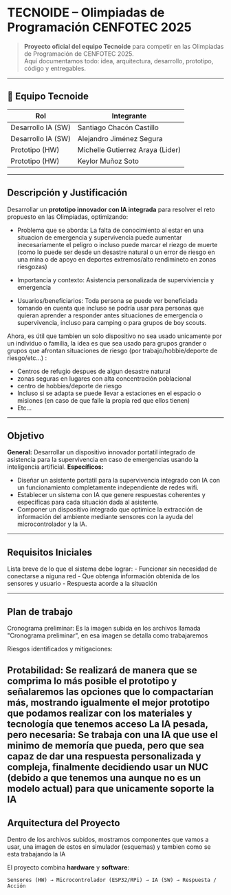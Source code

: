 # TECNOIDE – Olimpiadas de Programación CENFOTEC 2025  

> **Proyecto oficial del equipo Tecnoide** para competir en las Olimpiadas de Programación de CENFOTEC 2025.  
Aquí documentamos todo: idea, arquitectura, desarrollo, prototipo, código y entregables.  

---

## 👥 **Equipo Tecnoide**
| Rol                | Integrante                      |
|--------------------|---------------------------------|
| Desarrollo IA (SW) | Santiago Chacón Castillo        |
| Desarrollo IA (SW) | Alejandro Jiménez Segura        |
| Prototipo (HW)     | Michelle Gutierrez Araya (Lider)|
| Prototipo (HW)     | Keylor Muñoz Soto               |

---

##  **Descripción y Justificación**
Desarrollar un **prototipo innovador con IA integrada** para resolver el reto propuesto en las Olimpiadas, optimizando:
- Problema que se aborda:
La falta de conocimiento al estar en una situacion de emergencia y supervivencia puede aumentar inecesariamente el peligro o incluso puede marcar el riezgo de muerte
(como lo puede ser desde un desastre natural o un error de riesgo en una mina o de apoyo en deportes extremos/alto rendimineto en zonas riesgozas)
  
- Importancia y contexto:
 Asistencia personalizada de superviviencia y emergencia

- Usuarios/beneficiarios: 
Toda persona se puede ver beneficiada tomando en cuenta que incluso se podría usar para personas que quieran aprender a responder antes situaciones de emergencia o supervivencia, incluso para camping o para grupos de boy scouts.

Ahora, es útil que tambien un solo dispositivo no sea usado unicamente por un individuo o familia, la idea es que sea usado para grupos grander o grupos que afrontan situaciones de riesgo (por trabajo/hobbie/deporte de riesgo/etc...) :

  - Centros de refugio despues de algun desastre natural
  - zonas seguras en lugares con alta concentración poblacional
  - centro de hobbies/deporte de riesgo
  - Incluso si se adapta se puede llevar a estaciones en el espacio o misiones (en caso de que falle la propia red que ellos tienen)
  - Etc...

---

##  **Objetivo**
**General:**
Desarrollar un dispositivo innovador portatil integrado de asistencia para la supervivencia en caso de emergencias usando la inteligencia artificial.
**Específicos:**
  - Diseñar un asistente portatil para la supervivencia integrado con IA con un funcionamiento completamente independiente de redes wifi.
  - Establecer un sistema con IA que genere respuestas coherentes y especificas para cada situación dada al asistente.
  - Componer un dispositivo integrado que optimice la extracción de información del ambiente mediante sensores con la ayuda del microcontrolador y la IA.

---

##  **Requisitos Iniciales**
Lista breve de lo que el sistema debe lograr:
    - Funcionar sin necesidad de conectarse a niguna red
    - Que obtenga información obtenida de los sensores y usuario
    - Respuesta acorde a la situación
   
---

##  **Plan de trabajo**
Cronograma preliminar:
Es la imagen subida en los archivos llamada "Cronograma preliminar", en esa imagen se detalla como trabajaremos

Riesgos identificados y mitigaciones:

Protabilidad: Se realizará de manera que se comprima lo más posible el prototipo y señalaremos las opciones que lo compactarían más, mostrando igualmente el mejor prototipo que podamos realizar con los materiales y tecnología que tenemos acceso
La IA pesada, pero necesaria: Se trabaja con una IA que use el minimo de memoría que pueda, pero que sea capaz de dar una respuesta personalizada y compleja, finalmente decidiendo usar un NUC (debido a que tenemos una aunque no es un modelo actual) para que unicamente soporte la IA
---

##  **Arquitectura del Proyecto**
Dentro de los archivos subidos, mostramos componentes que vamos a usar, una imagen de estos en simulador (esquemas) y tambien como se esta trabajando la IA

El proyecto combina **hardware** y **software**:

```plaintext
Sensores (HW) → Microcontrolador (ESP32/RPi) → IA (SW) → Respuesta / Acción


